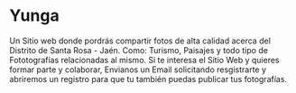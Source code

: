 # Yunga
Un Sitio web donde pordrás compartir fotos de alta calidad acerca del Distrito de Santa Rosa - Jaén. Como: Turismo, Paisajes y todo tipo de Fototografías relacionadas al mismo. Si te interesa el Sitio Web y quieres formar parte y colaborar, Envianos un Email solicitando resgistrarte y abriremos un registro para que tu también puedas publicar tus fotografías.
